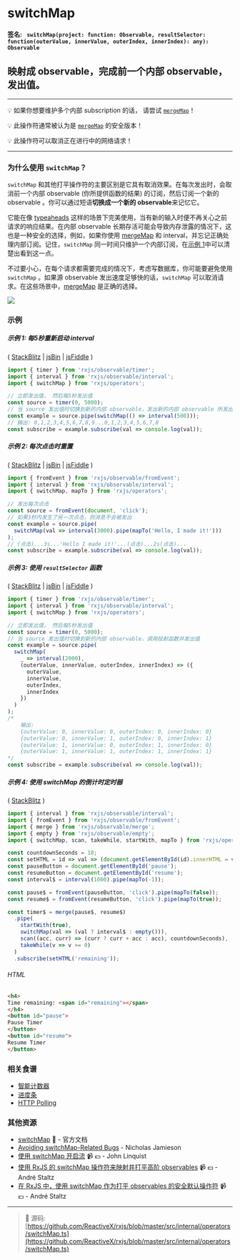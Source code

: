 # switchMap

#### 签名: ` switchMap(project: function: Observable, resultSelector: function(outerValue, innerValue, outerIndex, innerIndex): any): Observable`

## 映射成 observable，完成前一个内部 observable，发出值。

---

:bulb: 如果你想要维护多个内部 subscription 的话， 请尝试 [`mergeMap`](mergemap.md)！

:bulb: 此操作符通常被认为是 [`mergeMap`](mergemap.md) 的安全版本！

:bulb: 此操作符可以取消正在进行中的网络请求！

---

### 为什么使用 `switchMap`？

`switchMap` 和其他打平操作符的主要区别是它具有取消效果。在每次发出时，会取消前一个内部 observable (你所提供函数的结果) 的订阅，然后订阅一个新的 observable 。你可以通过短语**切换成一个新的 observable**来记忆它。

它能在像 [typeaheads](https://angular-2-training-book.rangle.io/handout/http/search_with_switchmap.html) 这样的场景下完美使用，当有新的输入时便不再关心之前请求的响应结果。在内部 observable 长期存活可能会导致内存泄露的情况下，这也是一种安全的选择，例如，如果你使用 [mergeMap](mergemap.md) 和 interval，并忘记正确处理内部订阅。记住，`switchMap` 同一时间只维护一个内部订阅，在[示例 1](#%E7%A4%BA%E4%BE%8B-1-%E6%AF%8F5%E7%A7%92%E9%87%8D%E6%96%B0%E5%90%AF%E5%8A%A8-interval)中可以清楚出看到这一点。

不过要小心，在每个请求都需要完成的情况下，考虑写数据库，你可能要避免使用 `switchMap` 。如果源 observable 发出速度足够快的话，`switchMap` 可以取消请求。在这些场景中，[mergeMap](mergemap.md) 是正确的选择。

<div class="ua-ad"><a href="https://ultimateangular.com/?ref=76683_kee7y7vk"><img src="https://ultimateangular.com/assets/img/banners/ua-leader.svg"></a></div>

### 示例

##### 示例 1: 每5秒重新启动 interval

( [StackBlitz](https://stackblitz.com/edit/typescript-hbuxqv?file=index.ts&devtoolsheight=50) |
[jsBin](http://jsbin.com/birepuveya/1/edit?js,console) |
[jsFiddle](https://jsfiddle.net/btroncone/6pz981gd/) )

```js
import { timer } from 'rxjs/observable/timer';
import { interval } from 'rxjs/observable/interval';
import { switchMap } from 'rxjs/operators';

// 立即发出值， 然后每5秒发出值
const source = timer(0, 5000);
// 当 source 发出值时切换到新的内部 observable，发出新的内部 observable 所发出的值
const example = source.pipe(switchMap(() => interval(500)));
// 输出: 0,1,2,3,4,5,6,7,8,9...0,1,2,3,4,5,6,7,8
const subscribe = example.subscribe(val => console.log(val));
```

##### 示例 2: 每次点击时重置

( [StackBlitz](https://stackblitz.com/edit/typescript-kki7qa?file=index.ts&devtoolsheight=50) |
[jsBin](http://jsbin.com/zoruboxogo/1/edit?js,console) |
[jsFiddle](https://jsfiddle.net/btroncone/y11v8aqz/) )

```js
import { fromEvent } from 'rxjs/observable/fromEvent';
import { interval } from 'rxjs/observable/interval';
import { switchMap, mapTo } from 'rxjs/operators';

// 发出每次点击
const source = fromEvent(document, 'click');
// 如果3秒内发生了另一次点击，则消息不会被发出
const example = source.pipe(
  switchMap(val => interval(3000).pipe(mapTo('Hello, I made it!')))
);
// (点击)...3s...'Hello I made it!'...(点击)...2s(点击)...
const subscribe = example.subscribe(val => console.log(val));
```

##### 示例 3: 使用 `resultSelector` 函数

( [StackBlitz](https://stackblitz.com/edit/typescript-gwav6n?file=index.ts&devtoolsheight=50) |
[jsBin](http://jsbin.com/qobapubeze/1/edit?js,console) |
[jsFiddle](https://jsfiddle.net/btroncone/nqfu534y/) )

```js
import { timer } from 'rxjs/observable/timer';
import { interval } from 'rxjs/observable/interval';
import { switchMap } from 'rxjs/operators';

// 立即发出值， 然后每5秒发出值
const source = timer(0, 5000);
// 当 source 发出值时切换到新的内部 observable，调用投射函数并发出值
const example = source.pipe(
  switchMap(
    _ => interval(2000),
    (outerValue, innerValue, outerIndex, innerIndex) => ({
      outerValue,
      innerValue,
      outerIndex,
      innerIndex
    })
  )
);
/*
	输出:
	{outerValue: 0, innerValue: 0, outerIndex: 0, innerIndex: 0}
	{outerValue: 0, innerValue: 1, outerIndex: 0, innerIndex: 1}
	{outerValue: 1, innerValue: 0, outerIndex: 1, innerIndex: 0}
	{outerValue: 1, innerValue: 1, outerIndex: 1, innerIndex: 1}
*/
const subscribe = example.subscribe(val => console.log(val));
```

##### 示例 4: 使用 switchMap 的倒计时定时器

( [StackBlitz](https://stackblitz.com/edit/typescript-ur5svp?file=index.ts&devtoolsheight=50) )

```js
import { interval } from 'rxjs/observable/interval';
import { fromEvent } from 'rxjs/observable/fromEvent';
import { merge } from 'rxjs/observable/merge';
import { empty } from 'rxjs/observable/empty';
import { switchMap, scan, takeWhile, startWith, mapTo } from 'rxjs/operators';

const countdownSeconds = 10;
const setHTML = id => val => (document.getElementById(id).innerHTML = val);
const pauseButton = document.getElementById('pause');
const resumeButton = document.getElementById('resume');
const interval$ = interval(1000).pipe(mapTo(-1));

const pause$ = fromEvent(pauseButton, 'click').pipe(mapTo(false));
const resume$ = fromEvent(resumeButton, 'click').pipe(mapTo(true));

const timer$ = merge(pause$, resume$)
  .pipe(
    startWith(true),
    switchMap(val => (val ? interval$ : empty())),
    scan((acc, curr) => (curr ? curr + acc : acc), countdownSeconds),
    takeWhile(v => v >= 0)
  )
  .subscribe(setHTML('remaining'));
```

###### HTML

```html
<h4>
Time remaining: <span id="remaining"></span>
</h4>
<button id="pause">
Pause Timer
</button>
<button id="resume">
Resume Timer
</button>
```

### 相关食谱

* [智能计数器](../../recipes/smartcounter.md)
* [进度条](../../recipes/progressbar.md)
* [HTTP Polling](../../recipes/http-polling.md)

### 其他资源

* [switchMap](http://cn.rx.js.org/class/es6/Observable.js~Observable.html#instance-method-switchMap) :newspaper: - 官方文档
* [Avoiding switchMap-Related Bugs](https://blog.angularindepth.com/switchmap-bugs-b6de69155524) - Nicholas Jamieson
* [使用 switchMap 开启流](https://egghead.io/lessons/rxjs-starting-a-stream-with-switchmap?course=step-by-step-async-javascript-with-rxjs) :video_camera: :dollar: - John Linquist
* [使用 RxJS 的 switchMap 操作符来映射并打平高阶 observables](https://egghead.io/lessons/rxjs-use-rxjs-switchmap-to-map-and-flatten-higher-order-observables?course=use-higher-order-observables-in-rxjs-effectively) :video_camera: :dollar: - André Staltz
* [在 RxJS 中，使用 switchMap 作为打平 observables 的安全默认操作符](https://egghead.io/lessons/rxjs-use-switchmap-as-a-safe-default-to-flatten-observables-in-rxjs?course=use-higher-order-observables-in-rxjs-effectively) :video_camera: :dollar: - André Staltz

---
> :file_folder: 源码:  [https://github.com/ReactiveX/rxjs/blob/master/src/internal/operators/switchMap.ts](https://github.com/ReactiveX/rxjs/blob/master/src/internal/operators/switchMap.ts)
